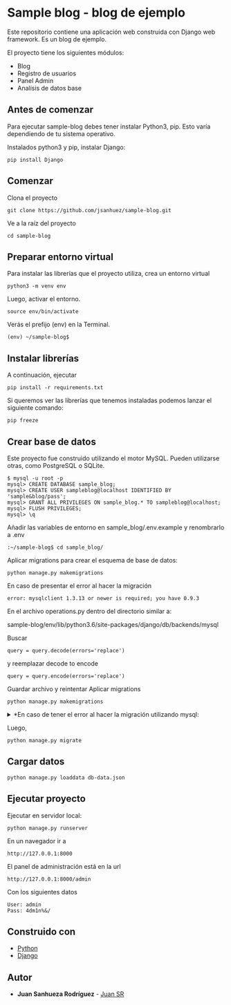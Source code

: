 # Sample blog - blog de ejemplo

Este repositorio contiene una aplicación web construida con Django web framework. Es un blog de ejemplo.

El proyecto tiene los siguientes módulos:

* Blog
* Registro de usuarios
* Panel Admin
* Analísis de datos base

## Antes de comenzar
Para ejecutar sample-blog debes tener instalar Python3, pip. Esto varía dependiendo de tu sistema operativo.

Instalados python3 y pip, instalar Django:

```
pip install Django
```

## Comenzar

Clona el proyecto

```
git clone https://github.com/jsanhuez/sample-blog.git
```

Ve a la raíz del proyecto

```
cd sample-blog
```

## Preparar entorno virtual
Para instalar las librerías que el proyecto utiliza, crea un entorno virtual

```
python3 -m venv env
```

Luego, activar el entorno.

```
source env/bin/activate
```

Verás el prefijo (env) en la Terminal.

```
(env) ~/sample-blog$
```

## Instalar librerías
A continuación, ejecutar

```
pip install -r requirements.txt
```

Si queremos ver las librerías que tenemos instaladas podemos lanzar el siguiente comando:

```
pip freeze
```

## Crear base de datos
Este proyecto fue construido utilizando el motor MySQL. Pueden utilizarse otras, como PostgreSQL o SQLite.


```
$ mysql -u root -p
mysql> CREATE DATABASE sample_blog;
mysql> CREATE USER sampleblog@localhost IDENTIFIED BY 'sample&blog/pass';
mysql> GRANT ALL PRIVILEGES ON sample_blog.* TO sampleblog@localhost;
mysql> FLUSH PRIVILEGES;
mysql> \q
```

Añadir las variables de entorno en sample_blog/.env.example y renombrarlo a .env

```
:~/sample-blog$ cd sample_blog/
```

Aplicar migrations para crear el esquema de base de datos:

```
python manage.py makemigrations
```

En caso de presentar el error al hacer la migración 

```
error: mysqlclient 1.3.13 or newer is required; you have 0.9.3
```

En el archivo operations.py dentro del directorio similar a:

sample-blog/env/lib/python3.6/site-packages/django/db/backends/mysql

Buscar

```
query = query.decode(errors='replace')
```

y reemplazar decode to encode

```
query = query.encode(errors='replace')
```

Guardar archivo y reintentar Aplicar migrations

```
python manage.py makemigrations
```

<details>
<summary>*En caso de tener el error al hacer la migración utilizando mysql:</summary>
<p>

```
error: mysqlclient 1.3.13 or newer is required; you have 0.9.3
```

En el archivo operations.py dentro del directorio similar a:

sample-blog/env/lib/python3.6/site-packages/django/db/backends/mysql

Buscar

```
query = query.decode(errors='replace')
```

y reemplazar decode to encode

```
query = query.encode(errors='replace')
```

Guardar archivo y reintentar Aplicar migrations


```
python manage.py makemigration
```
</p>
</details>

Luego,

```
python manage.py migrate
```

## Cargar datos

```
python manage.py loaddata db-data.json
```

## Ejecutar proyecto

Ejecutar en servidor local:

```
python manage.py runserver
```

En un navegador ir a 

```
http://127.0.0.1:8000
```

El panel de administración está en la url

```
http://127.0.0.1:8000/admin
```

Con los siguientes datos

```
User: admin
Pass: 4dm1n%&/
```

## Construido con
* [Python](https://www.python.org/)
* [Django](https://www.djangoproject.com/)

## Autor

* **Juan Sanhueza Rodríguez** - [Juan SR](https://github.com/jsanhuez)
